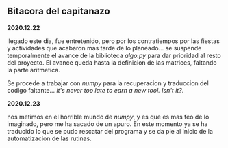 ## Bitacora del capitanazo

__2020.12.22__

llegado este dia, fue entretenido, pero por los contratiempos por las
fiestas y actividades que acabaron mas tarde de lo planeado... se
suspende temporalmente el avance de la biblioteca _algo.py_ para dar
prioridad al resto del proyecto. El avance queda hasta la definicion
de las matrices, faltando la parte aritmetica.

Se procede a trabajar con _numpy_ para la recuperacion y traduccion
del codigo faltante... _it's never too late to earn a new tool. Isn't
it?_.

__2020.12.23__

nos metimos en el horrible mundo de _numpy_, y es que es mas feo de
lo imaginado, pero me ha sacado de un apuro. En este momento ya se ha
traducido lo que se pudo rescatar del programa y se da pie al inicio
de la automatizacion de las rutinas.
